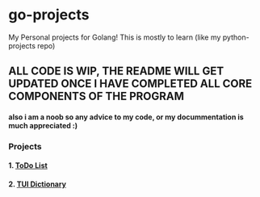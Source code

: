 # go-projects

My Personal projects for Golang! This is mostly to learn (like my python-projects repo)

## ALL CODE IS WIP, THE README WILL GET UPDATED ONCE I HAVE COMPLETED ALL CORE COMPONENTS OF THE PROGRAM

#### also i am a noob so any advice to my code, or my docummentation is much appreciated :)


### Projects
#### 1. [ToDo List](https://github.com/OkRespire/go-projects/tree/main/TodoList)
#### 2. [TUI Dictionary](https://github.com/OkRespire/go-projects/tree/main/Dictionary-Respire)
